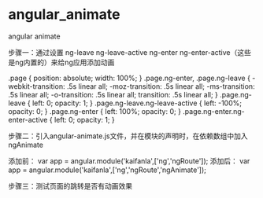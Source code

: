 # angular_animate
angular animate

步骤一：通过设置
ng-leave
ng-leave-active 
ng-enter 
ng-enter-active（这些是ng内置的）来给ng应用添加动画

.page {
    position: absolute;
    width: 100%;
}
.page.ng-enter,
.page.ng-leave {
    -webkit-transition: .5s linear all;
    -moz-transition: .5s linear all;
    -ms-transition: .5s linear all;
    -o-transition: .5s linear all;
    transition: .5s linear all;
}
.page.ng-leave {
    left: 0;
    opacity: 1;
}
.page.ng-leave.ng-leave-active {
    left: -100%;
    opacity: 0;
}
.page.ng-enter {
    left: 100%;
    opacity: 0;
}
.page.ng-enter.ng-enter-active {
    left: 0;
    opacity: 1;
}


步骤二：引入angular-animate.js文件，并在模块的声明时，在依赖数组中加入ngAnimate

添加前：
var app = angular.module('kaifanla',['ng','ngRoute']);
添加后：
var app = angular.module('kaifanla',['ng','ngRoute','ngAnimate']);


步骤三：测试页面的跳转是否有动画效果


